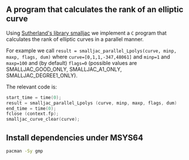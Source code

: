 ## A program that calculates the rank of an elliptic curve
Using [Sutherland's library smalljac](https://math.mit.edu/~drew/) we implement a `C` program that calculates the rank of elliptic curves in a parallel manner.

For example we call `result = smalljac_parallel_Lpolys(curve, minp, maxp, flags, dum)` where `curve=[0,1,1,-347,48061]` and `minp=1` and `maxp=100` and (by default) `flags=0` (possible values are SMALLJAC_GOOD_ONLY, SMALLJAC_A1_ONLY, SMALLJAC_DEGREE1_ONLY).

The relevant code is:

```c
start_time = time(0);
result = smalljac_parallel_Lpolys (curve, minp, maxp, flags, dum)
end_time = time(0);
fclose (context.fp);
smalljac_curve_clear(curve);
```

## Install dependencies under MSYS64

```bash
pacman -Sy gmp
```
